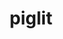 ---
permalink: /engineering/projects/piglit/
project_link_name: piglit
project_url: n/a
statsAvailable: 'false'
title: piglit
---
